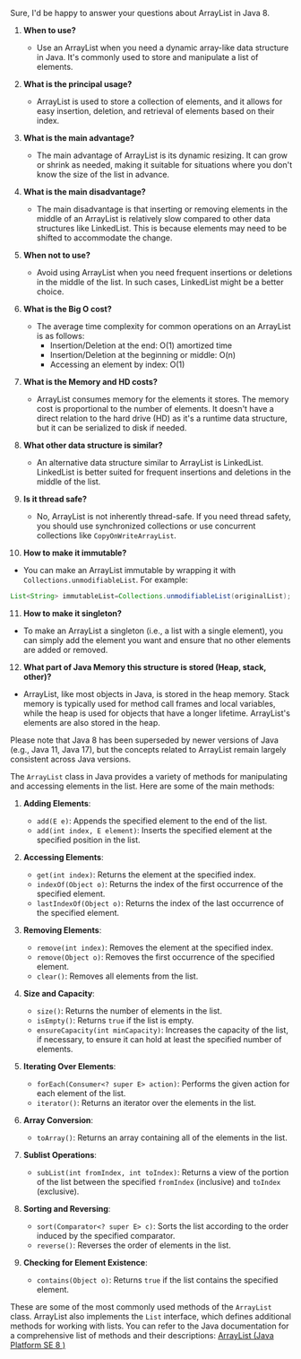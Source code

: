 Sure, I'd be happy to answer your questions about ArrayList in Java 8.

1. **When to use?**
    - Use an ArrayList when you need a dynamic array-like data structure in Java. It's commonly used to store and
      manipulate a list of elements.

2. **What is the principal usage?**
    - ArrayList is used to store a collection of elements, and it allows for easy insertion, deletion, and retrieval of
      elements based on their index.

3. **What is the main advantage?**
    - The main advantage of ArrayList is its dynamic resizing. It can grow or shrink as needed, making it suitable for
      situations where you don't know the size of the list in advance.

4. **What is the main disadvantage?**
    - The main disadvantage is that inserting or removing elements in the middle of an ArrayList is relatively slow
      compared to other data structures like LinkedList. This is because elements may need to be shifted to accommodate
      the change.

5. **When not to use?**
    - Avoid using ArrayList when you need frequent insertions or deletions in the middle of the list. In such cases,
      LinkedList might be a better choice.

6. **What is the Big O cost?**
    - The average time complexity for common operations on an ArrayList is as follows:
        - Insertion/Deletion at the end: O(1) amortized time
        - Insertion/Deletion at the beginning or middle: O(n)
        - Accessing an element by index: O(1)

7. **What is the Memory and HD costs?**
    - ArrayList consumes memory for the elements it stores. The memory cost is proportional to the number of elements.
      It doesn't have a direct relation to the hard drive (HD) as it's a runtime data structure, but it can be
      serialized to disk if needed.

8. **What other data structure is similar?**
    - An alternative data structure similar to ArrayList is LinkedList. LinkedList is better suited for frequent
      insertions and deletions in the middle of the list.

9. **Is it thread safe?**
    - No, ArrayList is not inherently thread-safe. If you need thread safety, you should use synchronized collections or
      use concurrent collections like `CopyOnWriteArrayList`.

10. **How to make it immutable?**

- You can make an ArrayList immutable by wrapping it with `Collections.unmodifiableList`. For example:

 ```java
 List<String> immutableList=Collections.unmodifiableList(originalList);
 ```

11. **How to make it singleton?**

- To make an ArrayList a singleton (i.e., a list with a single element), you can simply add the element you want and
  ensure that no other elements are added or removed.

12. **What part of Java Memory this structure is stored (Heap, stack, other)?**

- ArrayList, like most objects in Java, is stored in the heap memory. Stack memory is typically used for method call
  frames and local variables, while the heap is used for objects that have a longer lifetime. ArrayList's elements are
  also stored in the heap.

Please note that Java 8 has been superseded by newer versions of Java (e.g., Java 11, Java 17), but the concepts related
to ArrayList remain largely consistent across Java versions.

The `ArrayList` class in Java provides a variety of methods for manipulating and accessing elements in the list. Here
are some of the main methods:

1. **Adding Elements**:
    - `add(E e)`: Appends the specified element to the end of the list.
    - `add(int index, E element)`: Inserts the specified element at the specified position in the list.

2. **Accessing Elements**:
    - `get(int index)`: Returns the element at the specified index.
    - `indexOf(Object o)`: Returns the index of the first occurrence of the specified element.
    - `lastIndexOf(Object o)`: Returns the index of the last occurrence of the specified element.

3. **Removing Elements**:
    - `remove(int index)`: Removes the element at the specified index.
    - `remove(Object o)`: Removes the first occurrence of the specified element.
    - `clear()`: Removes all elements from the list.

4. **Size and Capacity**:
    - `size()`: Returns the number of elements in the list.
    - `isEmpty()`: Returns `true` if the list is empty.
    - `ensureCapacity(int minCapacity)`: Increases the capacity of the list, if necessary, to ensure it can hold at
      least the specified number of elements.

5. **Iterating Over Elements**:
    - `forEach(Consumer<? super E> action)`: Performs the given action for each element of the list.
    - `iterator()`: Returns an iterator over the elements in the list.

6. **Array Conversion**:
    - `toArray()`: Returns an array containing all of the elements in the list.

7. **Sublist Operations**:
    - `subList(int fromIndex, int toIndex)`: Returns a view of the portion of the list between the
      specified `fromIndex` (inclusive) and `toIndex` (exclusive).

8. **Sorting and Reversing**:
    - `sort(Comparator<? super E> c)`: Sorts the list according to the order induced by the specified comparator.
    - `reverse()`: Reverses the order of elements in the list.

9. **Checking for Element Existence**:
    - `contains(Object o)`: Returns `true` if the list contains the specified element.

These are some of the most commonly used methods of the `ArrayList` class. ArrayList also implements the `List`
interface, which defines additional methods for working with lists. You can refer to the Java documentation for a
comprehensive list of methods and their
descriptions: [ArrayList (Java Platform SE 8 )](https://docs.oracle.com/javase/8/docs/api/java/util/ArrayList.html)
